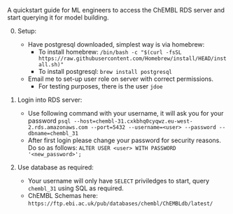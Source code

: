 A quickstart guide for ML engineers to access the ChEMBL RDS server and start querying it for model building.

0. Setup:
	- Have postgresql downloaded, simplest way is via homebrew:
		- To install homebrew: `/bin/bash -c "$(curl -fsSL https://raw.githubusercontent.com/Homebrew/install/HEAD/install.sh)"`
		- To install postgresql: `brew install postgresql`
	- Email me to set-up user role on server with correct permissions.
		- For testing purposes, there is the user `jdoe`



1. Login into RDS server:
	- Use following command with your username, it will ask you for your password
	`psql --host=chembl-31.cxkbhq0cyqwz.eu-west-2.rds.amazonaws.com --port=5432 --username=<user> --password --dbname=chembl_31`
   - After first login please change your password for security reasons. Do so as follows:
    `ALTER USER <user> WITH PASSWORD '<new_password>';`



2. Use database as required:
	- Your username will only have `SELECT` priviledges to start, query `chembl_31` using SQL as required.
	- ChEMBL Schemas here: `https://ftp.ebi.ac.uk/pub/databases/chembl/ChEMBLdb/latest/`
